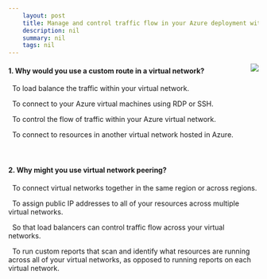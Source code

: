 ```yaml
---
    layout: post
    title: Manage and control traffic flow in your Azure deployment with routes - Identify routing capabilities of an Azure virtual network
    description: nil
    summary: nil
    tags: nil
---
```



 <a target="_blank" href="https://docs.microsoft.com/en-us/learn/modules/control-network-traffic-flow-with-routes/2-azure-virtual-network-route/"><i class="fas fa-external-link-alt"></i> </a>
 <img align="right" src="https://docs.microsoft.com/en-us/learn/achievements/control-network-traffic-flow-with-routes.svg">
####  1. Why would you use a custom route in a virtual network?


<i class='far fa-square'></i> &nbsp;&nbsp;To load balance the traffic within your virtual network.

<i class='far fa-square'></i> &nbsp;&nbsp;To connect to your Azure virtual machines using RDP or SSH.

<i class='fas fa-check-square' style='color: Dodgerblue;'></i> &nbsp;&nbsp;To control the flow of traffic within your Azure virtual network.

<i class='far fa-square'></i> &nbsp;&nbsp;To connect to resources in another virtual network hosted in Azure.
<br />
<br />
<br />

####  2. Why might you use virtual network peering?


<i class='fas fa-check-square' style='color: Dodgerblue;'></i> &nbsp;&nbsp;To connect virtual networks together in the same region or across regions.

<i class='far fa-square'></i> &nbsp;&nbsp;To assign public IP addresses to all of your resources across multiple virtual networks.

<i class='far fa-square'></i> &nbsp;&nbsp;So that load balancers can control traffic flow across your virtual networks.

<i class='far fa-square'></i> &nbsp;&nbsp;To run custom reports that scan and identify what resources are running across all of your virtual networks, as opposed to running reports on each virtual network.
<br />
<br />
<br />
